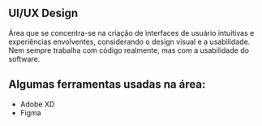 ## UI/UX Design

Área que se concentra-se na criação de interfaces de usuário intuitivas e experiências envolventes, considerando o design visual e a usabilidade. Nem sempre trabalha com código realmente, mas com a usabilidade do software.

## Algumas ferramentas usadas na área:

-   Adobe XD
-   Figma
